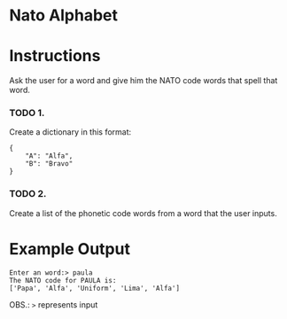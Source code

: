 # Nato Alphabet

# Instructions
Ask the user for a word and give him the NATO code words that spell that word.

### TODO 1. 
Create a dictionary in this format:

```
{
    "A": "Alfa",
    "B": "Bravo"
}
```

### TODO 2.
Create a list of the phonetic code words from a word that the user inputs.

# Example Output

```
Enter an word:> paula
The NATO code for PAULA is:
['Papa', 'Alfa', 'Uniform', 'Lima', 'Alfa']

```
OBS.: `>` represents input
